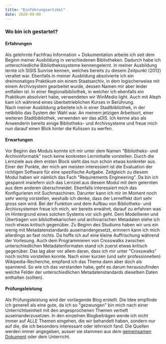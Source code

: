 ```yaml
---
title: "Einführungsartikel"
date: 2020-09-09
---
```


### Wo bin ich gestartet?

#### Erfahrungen
Als gelehrnte Fachfrau Information + Dokumentation arbeite ich seit dem Beginn meiner Ausbildung in verschiedenen Bibliotheken. Dadurch habe ich unterschiedliche Bibliothekssysteme kennengelernt. In meiner Ausbildung lernte ich SISIS Sunrise kennen, welches bereits zu diesem Zeitpunkt (2012) veraltet war. Ebenfalls in meiner Ausbildung absolvierte ich ein dreimonatiges Praktikum ein einem Staatsarchiv, in dem logischerweise mit einem Archivsystem gearbeitet wurde, dessen Namen mir aber leider entfallen ist. In einer Regionalbibliothek, in welcher ich ebenfalls ein Praktikum absolviert habe, verwendeten wir WinMedio light. Auch mit Aleph kam ich während eines überbetrieblichen Kurses in Berührung.  
Nach meiner Ausbildung arbeitete ich in einer Stadtbibliothek, in der netbiblio das System der Wahl war. An meinem jetzigen Arbeitsort, einer weiteren Stadtbibliothek, verwenden wir das aDIS.  Ich kenne also als Anwenderin bereits einige Bibliotheks- und Archivsysteme und freue mich nun darauf einen Blick hinter die Kulissen zu werfen. 

#### Erwartungen
Vor Beginn des Moduls konnte ich mir unter dem Namen "Bibliotheks- und Archivinformatik" noch keine konkreten Lerninhalte vorstellen. Durch die Lernziele aus dem ersten Block sieht das nun schon etwas konkreter aus. Einer der Punkte, der mich am meisten interessiert ist die Evaluation der richtigen Software für eine spezifische Aufgabe. Zeitgleich zu diesem Modul haben wir nämlich das Fach "Requirements Engineering". Da bin ich gespannt inwiefern sich das Lernziel aus diesem Modul mit dem gelernten aus dem anderen überschneidet. 
Ebenfalls interessiert mich das Konfigurieren mit Suchmaschinen. Darunter kann ich mir im Moment noch sehr wenig vorstellen, weshalb ich denke, dass der Lerneffekt dort sehr gross sein wird.
Bei der Funktion und dem Aufbau von Bibliotheks- und Archivsystemen freue ich mich, wir bereits erwähnt, darauf zu erfahren was im Hintergrund eines solchen Systems vor sich geht. 
Dem Modellieren und Übertragen von bibliothekarischen und archivarischen Metadaten stehe ich noch etwas kritisch gegenüber. Zu Beginn des Studiums haben wir uns ein wenig mit Metadatenstandards auseinandergesetzt, erinnern kann ich mich allerdings an fast nichts. Da hoffe ich auf eine kleine Auffrischung während der Vorlesung.
Auch dem Programmieren von Crosswalks zwischen unterschiedlichen Metadatenformaten stand ich zuerst etwas kritisch gegenüber. Das lag aber vor allem daran, dass ich mir unter "Crosswalks" noch nichts vorstellen konnte. Nach einer kurzen (und sehr professionellen) Wikipedia-Recherche, empfand ich das Thema dann aber doch als spannend. So wie ich das verstanden habe, geht es darum herauszufinden welche Felder der unterschiedlichen Metadatenstandards dieselben Daten enthalten (sollten). 

#### Prüfungsleistung
Als Prüfungsleistung wird der vorliegende Blog erstellt. Die Idee empfinde ich generell als eine gute, da ich so "gezwungen" bin mich nach einer Unterrichtseinheit mit den angesprochenen Themen vertieft auseinanderzusetzen. In den einzelnen Blogbeiträgen werde ich nicht immer auf ALLE Themen eingehen, die wir behandelt haben, sondern nur auf die, die ich besonders interessant oder lehrreich fand. Die Quellen werden immer angegeben, ausser sie stammen aus dem  [gemeinsamen Dokument](https://pad.gwdg.de/Tf-htntTR8COelT3Wgodzg?both) oder dem Unterricht.
